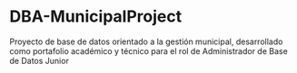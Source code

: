 # DBA-MunicipalProject
Proyecto de base de datos orientado a la gestión municipal, desarrollado como portafolio académico y técnico para el rol de Administrador de Base de Datos Junior
